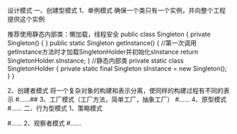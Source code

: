 设计模式
一、创建型模式
1、单例模式
确保一个类只有一个实例，并向整个工程提供这个实例

推荐使用静态内部类：懒加载，线程安全
public class Singleton {
    private Singleton() {
    }
    public static Singleton getInstance() {
        //第一次调用getInstance方法时才加载SingletonHolder并初始化sInstance
        return SingletonHolder.sInstance;
    }
    //静态内部类
    private static class SingletonHolder {
        private static final Singleton sInstance = new Singleton();
    }
}

2、创建者模式
将一个复杂对象的构建和表示分离，使同样的构建过程有不同的表示
#……##
3、工厂模式（工厂方法，简单工厂，抽象工厂）
#……
4、原型模式
#……
二、行为型模式
1、策略模式

#……
2、观察者模式
#……